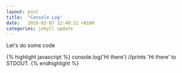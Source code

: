 ```yaml
---
layout: post
title:  "Console Log"
date:   2016-02-07 12:40:22 +0100
categories: jekyll update
---
```


Let's do some code

{% highlight javascript %}
console.log('Hi there')
//prints 'Hi there' to STDOUT.
{% endhighlight %}